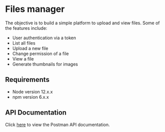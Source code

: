# Files manager
The objective is to build a simple platform to upload and view files. Some of the features include:
* User authentication via a token
* List all files
* Upload a new file
* Change permission of a file
* View a file
* Generate thumbnails for images

## Requirements
- Node version 12.x.x
- npm version 6.x.x

## API Documentation
Click [here](https://web.postman.co/workspace/b5c98977-165e-4a15-9cb5-2e7174b98542) to view the Postman API documentation.
